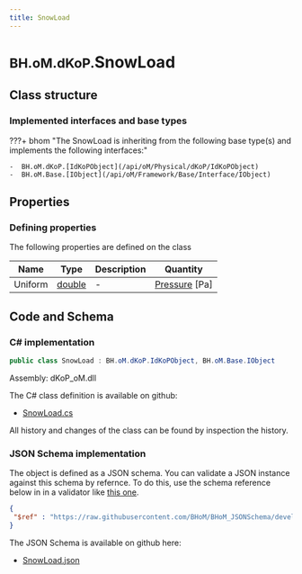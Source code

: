 ```yaml
---
title: SnowLoad
---
```


# <small>BH.oM.dKoP.</small>**SnowLoad**



## Class structure

### Implemented interfaces and base types

???+ bhom "The SnowLoad is inheriting from the following base type(s) and implements the following interfaces:"

    -  BH.oM.dKoP.[IdKoPObject](/api/oM/Physical/dKoP/IdKoPObject)
    -  BH.oM.Base.[IObject](/api/oM/Framework/Base/Interface/IObject)


## Properties



### Defining properties

The following properties are defined on the class

| Name             | Type             | Description      | Quantity         |
|------------------|------------------|------------------|------------------|
| Uniform | [double](https://learn.microsoft.com/en-us/dotnet/api/System.Double?view=netstandard-2.0) | - | [Pressure](/api/oM/Dimensional/Quantities/Attributes/Pressure) [Pa] |


## Code and Schema

### C# implementation

``` C# title="C#"
public class SnowLoad : BH.oM.dKoP.IdKoPObject, BH.oM.Base.IObject
```

Assembly: dKoP_oM.dll

The C# class definition is available on github:

- [SnowLoad.cs](https://github.com/BHoM/dKoP_Toolkit/blob/develop/dKoP_oM/Performance\Loading\SnowLoad.cs)

All history and changes of the class can be found by inspection the history.
### JSON Schema implementation

The object is defined as a JSON schema. You can validate a JSON instance against this schema by refernce. To do this, use the schema reference below in in a validator like [this one](https://www.jsonschemavalidator.net/).

``` json title="JSON Schema"
{
 "$ref" : "https://raw.githubusercontent.com/BHoM/BHoM_JSONSchema/develop/dKoP_oM/SnowLoad.json"
}
```

The JSON Schema is available on github here:

- [SnowLoad.json](https://github.com/BHoM/BHoM_JSONSchema/blob/develop/dKoP_oM/SnowLoad.json)
